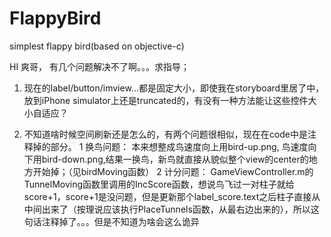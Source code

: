 # FlappyBird
simplest flappy bird(based on objective-c)

HI 爽哥，
有几个问题解决不了啊。。。求指导；

1. 现在的label/button/imview...都是固定大小，即使我在storyboard里居了中，放到iPhone simulator上还是truncated的，有没有一种方法能让这些控件大小自适应？

2. 不知道啥时候空间刷新还是怎么的，有两个问题很相似，现在在code中是注释掉的部分。
   1 换鸟问题：
	本来想整成鸟速度向上用bird-up.png, 鸟速度向下用bird-down.png,结果一换鸟，新鸟就直接从貌似整个view的center的地方开始掉；（见birdMoving函数）
   2 计分问题：
	GameViewController.m的TunnelMoving函数里调用的IncScore函数，想说鸟飞过一对柱子就给score+1，score+1是没问题，但是更新那个label_score.text之后柱子直接从中间出来了（按理说应该执行PlaceTunnels函数，从最右边出来的），所以这句话注释掉了。。。但是不知道为啥会这么诡异
